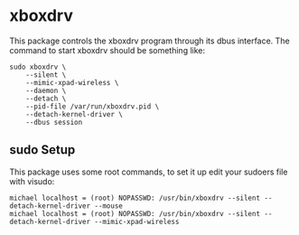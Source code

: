 
# xboxdrv

This package controls the xboxdrv program through its dbus interface.
The command to start xboxdrv should be something like:
```
sudo xboxdrv \
    --silent \
    --mimic-xpad-wireless \
    --daemon \
    --detach \
    --pid-file /var/run/xboxdrv.pid \
    --detach-kernel-driver \
    --dbus session
```

## sudo Setup

This package uses some root commands, to set it up
edit your sudoers file with visudo:

```
michael localhost = (root) NOPASSWD: /usr/bin/xboxdrv --silent --detach-kernel-driver --mouse
michael localhost = (root) NOPASSWD: /usr/bin/xboxdrv --silent --detach-kernel-driver --mimic-xpad-wireless
```
